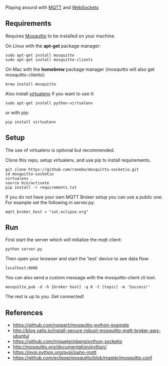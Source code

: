 
Playing around with [MQTT](http://en.wikipedia.org/wiki/Mqtt) and [WebSockets](https://en.wikipedia.org/wiki/WebSocket) 

## Requirements
Requires [Mosquitto](http://mosquitto.org/) to be installed on your machine.

On Linux with the **apt-get** package manager:

    sudo apt-get install mosquitto
    sudo apt-get install mosquitto-clients

On Mac with the **homebrew** package manager (mosquitto will also get mosquitto-clients):

    brew install mosquitto

Also install [virtualenv](https://pypi.python.org/pypi/virtualenv) if you want to use it:

    sudo apt-get install python-virtualenv

or with pip:

    pip install virtualenv 


## Setup
The use of virtualenv is optional but recommended.

Clone this repo, setup virtualenv, and use pip to install requirements.

    git clone https://github.com/ranebo/mosquitto-socketio.git
    cd mosquitto-socketio
    virtualenv .
    source bin/activate
    pip install -r requirements.txt

If you do not have your own MQTT Broker setup you can use a public one. For example set the following in server.py:

    mqtt_broker_host = "iot.eclipse.org"


## Run
First start the server which will initialize the mqtt client:

    python server.py

Then open your browser and start the 'test' device to see data flow:

    localhost:8080

You can also send a custom message with the mosquitto-client cli tool.

    mosquitto_pub -d -h [broker host] -q 0 -t [topic] -m 'Success!'

The rest is up to you. Get connected!


## References

 * https://github.com/roppert/mosquitto-python-example
 * http://blog.yatis.io/install-secure-robust-mosquitto-mqtt-broker-aws-ubuntu/
 * https://github.com/miguelgrinberg/python-socketio
 * http://mosquitto.org/documentation/python/
 * https://pypi.python.org/pypi/paho-mqtt
 * https://github.com/eclipse/mosquitto/blob/master/mosquitto.conf
